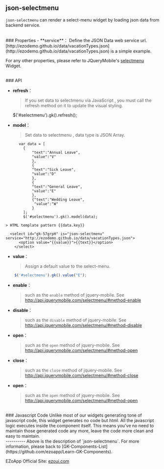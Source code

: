 ## json-selectmenu
`json-selectmenu` can render a select-menu widget by loading json data from backend service.

<br/>
### Properties
- **service**：  
Define the JSON Data web service url. [http://ezodemo.github.io/data/vacationTypes.json](http://ezodemo.github.io/data/vacationTypes.json) is a simple example.

For any other properties, please refer to JQueryMobile's [selectmenu](http://api.jquerymobile.com/selectmenu/) Widget.

<br/>
### API

- **refresh**：  
  > If you set data to selectmenu via JavaScript , you must call the refresh method on it to update the visual styling.

    $('#selectmenu').gk().refresh();

- **model**：  
    > Set data to selectmenu , data type is JSON Array.
```
      var data = [
        {
            "text":"Annual Leave",
            "value":"V"
            },
            {
            "text":"Sick Leave",
            "value":"D"
            },
            {
            "text":"General Leave",
            "value":"E"
            },
            {"text":"Wedding Leave",
             "value":"W"
            }
        ];
        $('#selectmenu').gk().model(data);
```

    > HTML template pattern {{data.key}}

      <select id="gk-57grpH" is="json-selectmenu" service="http://ezodemo.github.io/data/vacationTypes.json">
          <option value="{{value}}">{{text}}</option>
        </select>             

- **value**：  
    > Assign a default value to the select-menu.
```javascript 
    $('#selectmenu').gk().value("E");
```

- **enable**：  
    > such as the `enable` method of jquery-mobile. See http://api.jquerymobile.com/selectmenu/#method-enable 

- **disable**：  
    > such as the `disable` method of jquery-mobile. See http://api.jquerymobile.com/selectmenu/#method-disable

- **open**：  
    > such as the `open` method of jquery-mobile. See http://api.jquerymobile.com/selectmenu/#method-open

- **close**：  
    > such as the `close` method of jquery-mobile. See http://api.jquerymobile.com/selectmenu/#method-close

- **open**：  
    > such as the `open` method of jquery-mobile. See http://api.jquerymobile.com/selectmenu/#method-open



<br/>
### Javascript Code
Unlike most of our widgets generating tone of javascript code, this widget generates no code but html. All the javascript logic executes inside the component itself. This means you've no need to maintain those generated code any more, leave the code more clean and easy to maintain. 

<br/>
----------
Above is the description of `json-selectmenu`. For more information, please back to [GK-Components-List](https://github.com/ezoapp/Learn-GK-Components).

EZoApp Official Site: [ezoui.com](http://ezoui.com/)





